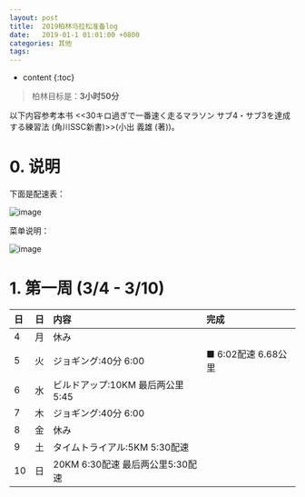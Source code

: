 ```yaml
---
layout: post
title:  2019柏林马拉松准备log
date:   2019-01-1 01:01:00 +0800
categories: 其他
tags:
---
```

* content
{:toc}

> 柏林目标是：**3小时50分**

以下内容参考本书 <<30キロ過ぎで一番速く走るマラソン サブ4・サブ3を達成する練習法 (角川SSC新書)>>(小出 義雄 (著))。

# 0. 说明

下面是配速表：

![image](https://user-images.githubusercontent.com/18595935/53800995-5c193e00-3f81-11e9-9093-14573dca7f09.png)

菜单说明：

![image](https://user-images.githubusercontent.com/18595935/53801197-e366b180-3f81-11e9-869b-8c2bd7a7419f.png)

# 1. 第一周 (3/4 - 3/10)

|日|日|内容|完成|
|:--|:--|:--|:--|
|4|月|休み||
|5|火|ジョギング:40分 6:00|■ 6:02配速 6.68公里|
|6|水|ビルドアップ:10KM 最后两公里5:45||
|7|木|ジョギング:40分 6:00||
|8|金|休み||
|9|土|タイムトライアル:5KM 5:30配速||
|10|日|20KM 6:30配速 最后两公里5:30配速||